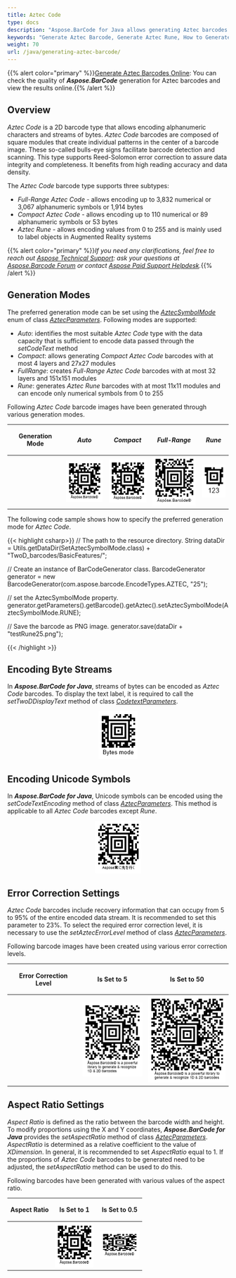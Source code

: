 ```yaml
---
title: Aztec Code
type: docs
description: "Aspose.BarCode for Java allows generating Aztec barcodes."
keywords: "Generate Aztec Barcode, Generate Aztec Rune, How to Generate Aztec Barcodes, Aspose.BarCode for Java"
weight: 70
url: /java/generating-aztec-barcode/
---
```

{{% alert color="primary" %}}[Generate Aztec Barcodes Online](https://products.aspose.app/barcode/generate/aztec): You can check the quality of ***Aspose.BarCode*** generation for Aztec barcodes and view the results online.{{% /alert %}}

## **Overview**
*Aztec Code* is a 2D barcode type that allows encoding alphanumeric characters and streams of bytes. *Aztec Code* barcodes are composed of square modules that create individual patterns in the center of a barcode image. These so-called bulls-eye signs facilitate barcode detection and scanning. This type supports Reed-Solomon error correction to assure data integrity and completeness. It benefits from high reading accuracy and data density.  
  
The *Aztec Code* barcode type supports three subtypes:
-	*Full-Range Aztec Code* - allows encoding up to 3,832 numerical or 3,067 alphanumeric symbols or 1,914 bytes
-	*Compact Aztec Code* - allows encoding up to 110 numerical or 89 alphanumeric symbols or 53 bytes
-	*Aztec Rune* - allows encoding values from 0 to 255 and is mainly used to label objects in Augmented Reality systems
  
{{% alert color="primary" %}}*If you need any clarifications, feel free to reach out [Aspose Technical Support](/barcode/java/technical-support/): ask your questions at [Aspose.Barcode Forum](https://forum.aspose.com/c/barcode/13) or contact [Aspose Paid Support Helpdesk](https://helpdesk.aspose.com/).*{{% /alert %}}
  
## **Generation Modes**
The preferred generation mode can be set using the [*AztecSymbolMode*](https://reference.aspose.com/barcode/java/com.aspose.barcode.generation/AztecSymbolMode) enum of class [*AztecParameters*](https://reference.aspose.com/barcode/java/com.aspose.barcode.generation/AztecParameters). Following modes are supported:
- *Auto*: identifies the most suitable *Aztec Code* type with the data capacity that is sufficient to encode data passed through the *setCodeText* method
- *Compact*: allows generating *Compact Aztec Code* barcodes with at most 4 layers and 27x27 modules
- *FullRange*: creates *Full-Range Aztec Code* barcodes with at most 32 layers and 151x151 modules
- *Rune*: generates *Aztec Rune* barcodes with at most 11x11 modules and can encode only numerical symbols from 0 to 255
  
Following *Aztec Code* barcode images have been generated through various generation modes.
  
|<p align="center">**Generation Mode**</p>|<p align="center">***Auto***</p>|<p align="center">***Compact***</p>|<p align="center">***Full-Range***</p>|<p align="center">***Rune***</p>|
| :-: | :-: | :-: | :-: | :-: |
| |<img src="aztecsymbolmodeauto.png">|<img src="aztecsymbolmodecompact.png">|<img src="aztecsymbolmodefullrange.png">|<img src="aztecsymbolmoderune.png">|
  
The following code sample shows how to specify the preferred generation mode for *Aztec Code*.

{{< highlight csharp>}}
// The path to the resource directory.
String dataDir = Utils.getDataDir(SetAztecSymbolMode.class) + "TwoD_barcodes/BasicFeatures/";

// Create an instance of BarCodeGenerator class.
BarcodeGenerator generator = new BarcodeGenerator(com.aspose.barcode.EncodeTypes.AZTEC, "25");

// set the AztecSymbolMode property.
generator.getParameters().getBarcode().getAztec().setAztecSymbolMode(AztecSymbolMode.RUNE);

// Save the barcode as PNG image.
generator.save(dataDir + "testRune25.png");

{{< /highlight >}}

<!--{{< highlight csharp>}}
BarcodeGenerator gen = new BarcodeGenerator(EncodeTypes.Aztec, "Åspóse.Barcóde©");
gen.Parameters.Barcode.XDimension.Pixels = 4;
//set symbol mode Auto
gen.CodeText = "Åspóse.Barcóde©";
gen.Parameters.Barcode.Aztec.AztecSymbolMode = AztecSymbolMode.Auto;
gen.Save($"{path}AztecSymbolModeAuto.png", BarCodeImageFormat.Png);
//set symbol mode FullRange
gen.CodeText = "Åspóse.Barcóde©";
gen.Parameters.Barcode.Aztec.AztecSymbolMode = AztecSymbolMode.FullRange;
gen.Save($"{path}AztecSymbolModeFullRange.png", BarCodeImageFormat.Png);
//set symbol mode Compact
gen.CodeText = "Åspóse.Barcóde©";
gen.Parameters.Barcode.Aztec.AztecSymbolMode = AztecSymbolMode.Compact;
gen.Save($"{path}AztecSymbolModeCompact.png", BarCodeImageFormat.Png);
//set symbol mode Auto
gen.CodeText = "123";
gen.Parameters.Barcode.Aztec.AztecSymbolMode = AztecSymbolMode.Rune;
gen.Save($"{path}AztecSymbolModeRune.png", BarCodeImageFormat.Png);
{{< /highlight >}}-->
 
## **Encoding Byte Streams**
In ***Aspose.BarCode for Java***, streams of bytes can be encoded as *Aztec Code* barcodes. To display the text label, it is required to call the *setTwoDDisplayText* method of class [*CodetextParameters*](https://reference.aspose.com/barcode/java/com.aspose.barcode.generation/CodetextParameters). 
<!--The following code snippet explains how to encode a byte stream into an *Aztec* barcode.

{{< highlight csharp>}}
byte[] encodedArr = { 0xFF, 0xFE, 0xFD, 0xFC, 0xFB, 0xFA, 0xF9 };

//encode array to string
StringBuilder strBld = new StringBuilder();
foreach (byte bval in encodedArr)
    strBld.Append((char)bval);

//encode in Aztec barcode
BarcodeGenerator gen = new BarcodeGenerator(EncodeTypes.Aztec, strBld.ToString());
gen.Parameters.Barcode.XDimension.Pixels = 4;
//set symbol mode Auto
gen.Parameters.Barcode.Aztec.AztecSymbolMode = AztecSymbolMode.Auto;
gen.Parameters.Barcode.CodeTextParameters.TwoDDisplayText = "Bytes mode";
gen.Save($"{path}AztecBytesEncoding.png", BarCodeImageFormat.Png);

//attempt to recognize
BarCodeReader read = new BarCodeReader(gen.GenerateBarCodeImage(), DecodeType.Aztec);
foreach (BarCodeResult result in read.ReadBarCodes())
    Console.WriteLine("AztecBytesEncoding:" + BitConverter.ToString(result.CodeBytes));
{{< /highlight >}}-->
  
<p align="center"><img src="aztecbytesencoding.png"></p>
  
## **Encoding Unicode Symbols**
In ***Aspose.BarCode for Java***, Unicode symbols can be encoded using the *setCodeTextEncoding* method of class [*AztecParameters*](https://reference.aspose.com/barcode/java/com.aspose.barcode.generation/AztecParameters). This method is applicable to all *Aztec Code* barcodes except *Rune*.
<!--The following code sample demonstrates how to specify different Unicode encodings.  

{{< highlight csharp>}}
Console.OutputEncoding = Encoding.Unicode;
BarcodeGenerator gen = new BarcodeGenerator(EncodeTypes.Aztec, "Aspose常に先を行く");
gen.Parameters.Barcode.XDimension.Pixels = 4;
//set UTF8 encoding
gen.Parameters.Barcode.Aztec.CodeTextEncoding = Encoding.UTF8;
gen.Save($"{path}AztecCodeTextEncoding.png", BarCodeImageFormat.Png);
//try to recognize it
BarCodeReader read = new BarCodeReader(gen.GenerateBarCodeImage(), DecodeType.Aztec);
foreach (BarCodeResult result in read.ReadBarCodes())
    Console.WriteLine("AztecCodeTextEncoding:" + result.GetCodeText(Encoding.UTF8));
{{< /highlight >}}-->
  
<p align="center"><img src="azteccodetextencoding.png"></p>
  
## **Error Correction Settings**
*Aztec Code* barcodes include recovery information that can occupy from 5 to 95% of the entire encoded data stream. It is recommended to set this parameter to 23%. To select the required error correction level, it is necessary to use the *setAztecErrorLevel* method of class [*AztecParameters*](https://reference.aspose.com/barcode/java/com.aspose.barcode.generation/AztecParameters).  
  
Following barcode images have been created using various error correction levels.
  
|<p align="center">**Error Correction Level**</p>|<p align="center">**Is Set to 5**</p>|<p align="center">**Is Set to 50**</p>|
| :-: | :-: | :-: |
| |<img src="aztecerrorlevel5.png">|<img src="aztecerrorlevel50.png">|
  
<!--The following code snippet shows how to specify the preferred error correction level for *Aztec* barcodes.

{{< highlight csharp>}}
BarcodeGenerator gen = new BarcodeGenerator(EncodeTypes.Aztec, "Åspóse.Barcóde© is a powerful library to generate & recognize 1D & 2D barcodes");
gen.Parameters.Barcode.XDimension.Pixels = 4;
gen.Parameters.Barcode.Aztec.AztecSymbolMode = AztecSymbolMode.FullRange;
//set error correction capacity to 5%
gen.Parameters.Barcode.Aztec.AztecErrorLevel = 5;
gen.Save($"{path}AztecErrorLevel5.png", BarCodeImageFormat.Png);
//set error correction capacity to 50%
gen.Parameters.Barcode.Aztec.AztecErrorLevel = 50;
gen.Save($"{path}AztecErrorLevel50.png", BarCodeImageFormat.Png);
{{< /highlight >}}-->

## **Aspect Ratio Settings**
*Aspect Ratio* is defined as the ratio between the barcode width and height. To modify proportions using the X and Y coordinates, ***Aspose.BarCode for Java*** provides the *setAspectRatio* method of class [*AztecParameters*](https://reference.aspose.com/barcode/java/com.aspose.barcode.generation/AztecParameters). *AspectRatio* is determined as a relative coefficient to the value of *XDimension*. In general, it is recommended to set *AspectRatio* equal to 1. If the proportions of *Aztec Code* barcodes to be generated need to be adjusted, the *setAspectRatio* method can be used to do this.  
  
Following barcodes have been generated with various values of the aspect ratio.
  
|<p align="center">**Aspect Ratio**</p>|<p align="center">**Is Set to 1**</p>|<p align="center">**Is Set to 0.5**</p>|
| :-: | :-: | :-: |
| |<img src="aztecaspectratio1.png">|<img src="aztecaspectratio0.5.png">|
  
<!--The following code sample demonstrates how to customize the aspect ratio for *Aztec* barcodes.

{{< highlight csharp>}}
BarcodeGenerator gen = new BarcodeGenerator(EncodeTypes.Aztec, "Åspóse.Barcóde©");
gen.Parameters.Barcode.XDimension.Pixels = 4;
//set aspect ratio to 1
gen.Parameters.Barcode.Aztec.AspectRatio = 1;
gen.Save($"{path}AztecAspectRatio1.png", BarCodeImageFormat.Png);
//set aspect ratio to 0.5
gen.Parameters.Barcode.Aztec.AspectRatio = 0.5f;
gen.Save($"{path}AztecAspectRatio0.5.png", BarCodeImageFormat.Png);
{{< /highlight >}}-->